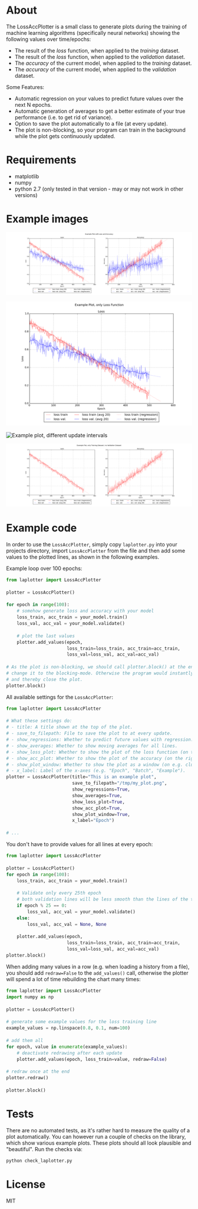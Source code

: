 # About

The LossAccPlotter is a small class to generate plots during the training of machine learning algorithms (specifically neural networks) showing the following values over time/epochs:
* The result of the _loss_ function, when applied to the _training_ dataset.
* The result of the _loss_ function, when applied to the _validation_ dataset.
* The _accuracy_ of the current model, when applied to the _training_ dataset.
* The _accuracy_ of the current model, when applied to the _validation_ dataset.

Some Features:
* Automatic regression on your values to predict future values over the next N epochs.
* Automatic generation of averages to get a better estimate of your true performance (i.e. to get rid of variance).
* Option to save the plot automatically to a file (at every update).
* The plot is non-blocking, so your program can train in the background while the plot gets continuously updated.

# Requirements

* matplotlib
* numpy
* python 2.7 (only tested in that version - may or may not work in other versions)

# Example images

![Example plot with loss and accuracy](example_plot.png?raw=true "Example plot with loss and accuracy")

![Example plot, only loss function](example_plot_loss.png?raw=true "Example plot, only loss function")

![Example plot, different update intervals](example_update_intervals.png?raw=true "Example plot, different update intervals")

![Example plot, only training set results](example_plot_only_training.png?raw=true "Example plot, only training set results")

# Example code

In order to use the `LossAccPlotter`, simply copy `laplotter.py` into your projects directory, import `LossAccPlotter` from the file and then add some values to the plotted lines, as shown in the following examples.

Example loop over 100 epochs:

```python
from laplotter import LossAccPlotter

plotter = LossAccPlotter()

for epoch in range(100):
    # somehow generate loss and accuracy with your model
    loss_train, acc_train = your_model.train()
    loss_val, acc_val = your_model.validate()
    
    # plot the last values
    plotter.add_values(epoch,
                       loss_train=loss_train, acc_train=acc_train,
                       loss_val=loss_val, acc_val=acc_val)

# As the plot is non-blocking, we should call plotter.block() at the end, to
# change it to the blocking-mode. Otherwise the program would instantly end
# and thereby close the plot.
plotter.block()
```

All available settings for the `LossAccPlotter`:

```python
from laplotter import LossAccPlotter

# What these settings do:
# - title: A title shown at the top of the plot.
# - save_to_filepath: File to save the plot to at every update.
# - show_regressions: Whether to predict future values with regression.
# - show_averages: Whether to show moving averages for all lines.
# - show_loss_plot: Whether to show the plot of the loss function (on the left).
# - show_acc_plot: Whether to show the plot of the accuracy (on the right).
# - show_plot_window: Whether to show the plot as a window (on e.g. clusters you might want to deactivate that and only save to a file).
# - x_label: Label of the x-axes (e.g. "Epoch", "Batch", "Example").
plotter = LossAccPlotter(title="This is an example plot",
                         save_to_filepath="/tmp/my_plot.png",
                         show_regressions=True,
                         show_averages=True,
                         show_loss_plot=True,
                         show_acc_plot=True,
                         show_plot_window=True,
                         x_label="Epoch")

# ...
```

You don't have to provide values for all lines at every epoch:

```python
from laplotter import LossAccPlotter

plotter = LossAccPlotter()
for epoch in range(100):
    loss_train, acc_train = your_model.train()

    # Validate only every 25th epoch
    # both validation lines will be less smooth than the lines of the training dataset
    if epoch % 25 == 0:
        loss_val, acc_val = your_model.validate()
    else:
        loss_val, acc_val = None, None

    plotter.add_values(epoch,
                       loss_train=loss_train, acc_train=acc_train,
                       loss_val=loss_val, acc_val=acc_val)
plotter.block()
```


When adding many values in a row (e.g. when loading a history from a file), you should add `redraw=False` to the `add_values()` call, otherwise the plotter will spend a lot of time rebuilding the chart many times:

```python
from laplotter import LossAccPlotter
import numpy as np

plotter = LossAccPlotter()

# generate some example values for the loss training line
example_values = np.linspace(0.8, 0.1, num=100)

# add them all
for epoch, value in enumerate(example_values):
    # deactivate redrawing after each update
    plotter.add_values(epoch, loss_train=value, redraw=False)

# redraw once at the end
plotter.redraw()

plotter.block()
```


# Tests

There are no automated tests, as it's rather hard to measure the quality of a plot automatically.
You can however run a couple of checks on the library, which show various example plots.
These plots should all look plausible and "beautiful".
Run the checks via:

```python
python check_laplotter.py
```

# License

MIT
